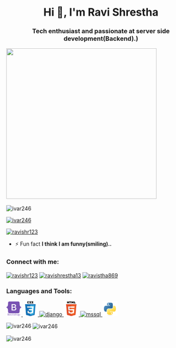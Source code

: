 <h1 align="center">Hi 👋, I'm Ravi Shrestha</h1>
<h3 align="center">Tech enthusiast and passionate at server side development(Backend).)</h3>
<img height="400px" width="400px" src="https://cdn.dribbble.com/users/926537/screenshots/4502924/python-2.gif">

<p align="left"> <img src="https://komarev.com/ghpvc/?username=ivar246&label=Profile%20views&color=0e75b6&style=flat" alt="ivar246" /> </p>

<p align="left"> <a href="https://github.com/ryo-ma/github-profile-trophy"><img src="https://github-profile-trophy.vercel.app/?username=ivar246" alt="ivar246" /></a> </p>

<p align="left"> <a href="https://twitter.com/ravishr123" target="blank"><img src="https://img.shields.io/twitter/follow/ravishr123?logo=twitter&style=for-the-badge" alt="ravishr123" /></a> </p>

- ⚡ Fun fact **I think I am funny(smiling)..**

<h3 align="left">Connect with me:</h3>
<p align="left">
<a href="https://twitter.com/ravishr123" target="blank"><img align="center" src="https://raw.githubusercontent.com/rahuldkjain/github-profile-readme-generator/master/src/images/icons/Social/twitter.svg" alt="ravishr123" height="30" width="40" /></a>
<a href="https://instagram.com/ravishrestha13" target="blank"><img align="center" src="https://raw.githubusercontent.com/rahuldkjain/github-profile-readme-generator/master/src/images/icons/Social/instagram.svg" alt="ravishrestha13" height="30" width="40" /></a>
<a href="https://www.hackerrank.com/ravistha869" target="blank"><img align="center" src="https://raw.githubusercontent.com/rahuldkjain/github-profile-readme-generator/master/src/images/icons/Social/hackerrank.svg" alt="ravistha869" height="30" width="40" /></a>
</p>

<h3 align="left">Languages and Tools:</h3>
<p align="left"> <a href="https://getbootstrap.com" target="_blank" rel="noreferrer"> <img src="https://raw.githubusercontent.com/devicons/devicon/master/icons/bootstrap/bootstrap-plain-wordmark.svg" alt="bootstrap" width="40" height="40"/> </a> <a href="https://www.w3schools.com/css/" target="_blank" rel="noreferrer"> <img src="https://raw.githubusercontent.com/devicons/devicon/master/icons/css3/css3-original-wordmark.svg" alt="css3" width="40" height="40"/> </a> <a href="https://www.djangoproject.com/" target="_blank" rel="noreferrer"> <img src="https://cdn.worldvectorlogo.com/logos/django.svg" alt="django" width="40" height="40"/> </a> <a href="https://www.w3.org/html/" target="_blank" rel="noreferrer"> <img src="https://raw.githubusercontent.com/devicons/devicon/master/icons/html5/html5-original-wordmark.svg" alt="html5" width="40" height="40"/> </a> <a href="https://www.microsoft.com/en-us/sql-server" target="_blank" rel="noreferrer"> <img src="https://www.svgrepo.com/show/303229/microsoft-sql-server-logo.svg" alt="mssql" width="40" height="40"/> </a> <a href="https://www.python.org" target="_blank" rel="noreferrer"> <img src="https://raw.githubusercontent.com/devicons/devicon/master/icons/python/python-original.svg" alt="python" width="40" height="40"/> </a> </p>

<p><img align="left" src="https://github-readme-stats.vercel.app/api/top-langs?username=ivar246&show_icons=true&locale=en&layout=compact" alt="ivar246" /></p>

<p>&nbsp;<img align="center" src="https://github-readme-stats.vercel.app/api?username=ivar246&show_icons=true&locale=en" alt="ivar246" /></p>

<p><img align="center" src="https://github-readme-streak-stats.herokuapp.com/?user=ivar246&" alt="ivar246" /></p>
